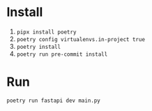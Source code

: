 # Install
1. `pipx install poetry`
2. `poetry config virtualenvs.in-project true`
3. `poetry install`
4. `poetry run pre-commit install`

# Run
`poetry run fastapi dev main.py`
